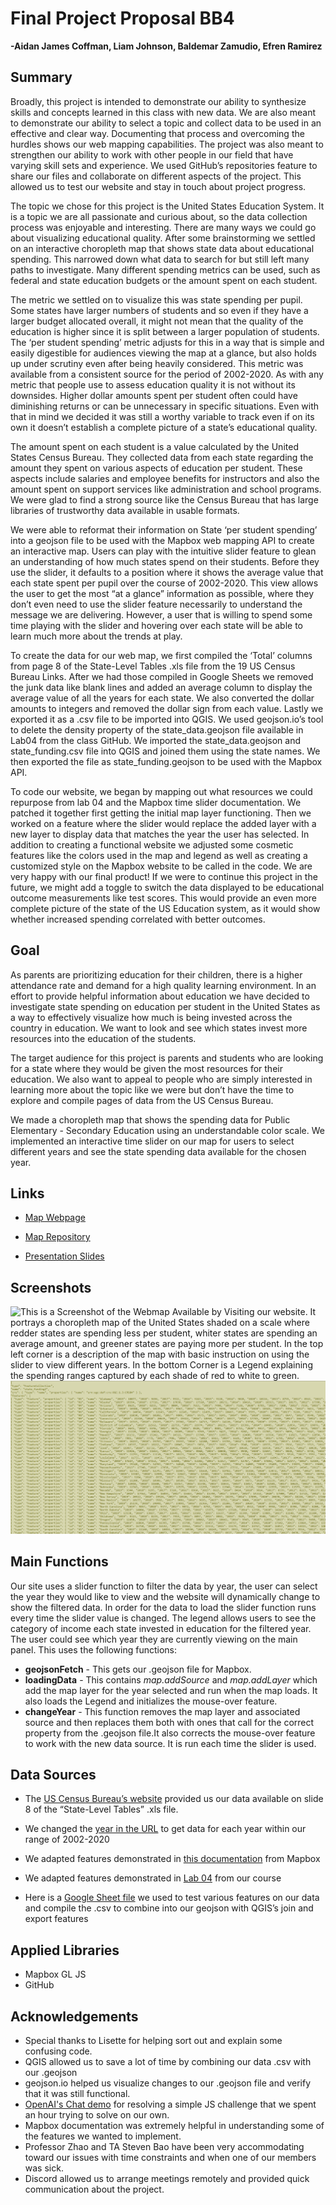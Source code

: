 # Final Project Proposal BB4

**-Aidan James Coffman, Liam Johnson, Baldemar Zamudio, Efren Ramirez**

## Summary
Broadly, this project is intended to demonstrate our ability to synthesize skills and concepts learned in this class with new data. We are also meant to demonstrate our ability to select a topic and collect data to be used in an effective and clear way. Documenting that process and overcoming the hurdles shows our web mapping capabilities. The project was also meant to strengthen our ability to work with other people in our field that have varying skill sets and experience. We used GitHub’s repositories feature to share our files and collaborate on different aspects of the project. This allowed us to test our website and stay in touch about project progress.

The topic we chose for this project is the United States Education System. It is a topic we are all passionate and curious about, so the data collection process was enjoyable and interesting. There are many ways we could go about visualizing educational quality. After some brainstorming we settled on an interactive choropleth map that shows state data about educational spending. This narrowed down what data to search for but still left many paths to investigate. Many different spending metrics can be used, such as federal and state education budgets or the amount spent on each student. 

The metric we settled on to visualize this was state spending per pupil. Some states have larger numbers of students and so even if they have a larger budget allocated overall, it might not mean that the quality of the education is higher since it is split between a larger population of students. The ‘per student spending’ metric adjusts for this in a way that is simple and easily digestible for audiences viewing the map at a glance, but also holds up under scrutiny even after being heavily considered. This metric was available from a consistent source for the period of 2002-2020. As with any metric that people use to assess education quality it is not without its downsides. Higher dollar amounts spent per student often could have diminishing returns or can be unnecessary in specific situations. Even with that in mind we decided it was still a worthy variable to track even if on its own it doesn’t establish a complete picture of a state’s educational quality. 

The amount spent on each student is a value calculated by the United States Census Bureau. They collected data from each state regarding the amount they spent on various aspects of education per student. These aspects include salaries and employee benefits for instructors and also the amount spent on support services like administration and school programs. We were glad to find a strong source like the Census Bureau that has large libraries of trustworthy data available in usable formats.

We were able to reformat their information on State ‘per student spending’ into a geojson file to be used with the Mapbox web mapping API to create an interactive map. Users can play with the intuitive slider feature to glean an understanding of how much states spend on their students. Before they use the slider, it defaults to a position where it shows the average value that each state spent per pupil over the course of 2002-2020. This view allows the user to get the most “at a glance” information as possible, where they don’t even need to use the slider feature necessarily to understand the message we are delivering. However, a user that is willing to spend some time playing with the slider and hovering over each state will be able to learn much more about the trends at play. 

To create the data for our web map, we first compiled the ‘Total’ columns from page 8 of the State-Level Tables .xls file from the 19 US Census Bureau Links. After we had those compiled in Google Sheets we removed the junk data like blank lines and added an average column to display the average value of all the years for each state. We also converted the dollar amounts to integers and removed the dollar sign from each value. Lastly we exported it as a .csv file to be imported into QGIS. We used geojson.io’s tool to delete the density property of the state_data.geojson file available in Lab04 from the class GitHub. We imported the state_data.geojson and state_funding.csv file into QGIS and joined them using the state names. We then exported the file as state_funding.geojson to be used with the Mapbox API.

To code our website, we began by mapping out what resources we could repurpose from lab 04 and the Mapbox time slider documentation. We patched it together first getting the initial map layer functioning. Then we worked on a feature where the slider would replace the added layer with a new layer to display data that matches the year the user has selected. In addition to creating a functional website we adjusted some cosmetic features like the colors used in the map and legend as well as creating a customized style on the Mapbox website to be called in the code. We are very happy with our final product! If we were to continue this project in the future, we might add a toggle to switch the data displayed to be educational outcome measurements like test scores. This would provide an even more complete picture of the state of the US Education system, as it would show whether increased spending correlated with better outcomes.

## Goal
As parents are prioritizing education for their children, there is a higher attendance rate and demand for a high quality learning environment. In an effort to provide helpful information about education we have decided to investigate state spending on education per student in the United States as a way to effectively visualize how much is being invested across the country in education. We want to look and see which states invest more resources into the education of the students.

The target audience for this project is parents and students who are looking for a state where they would be given the most resources for their education. We also want to appeal to people who are simply interested in learning more about the topic like we were but don’t have the time to explore and compile pages of data from the US Census Bureau.

We made a choropleth map that shows the spending data for Public Elementary - Secondary Education using an understandable color scale. We implemented an interactive time slider on our map for users to select different years and see the state spending data available for the chosen year.

## Links
- [Map Webpage](https://aidancoffman.github.io/BB4FP/state_spending_edu.html)

- [Map Repository](https://github.com/AidanCoffman/BB4FP)

- [Presentation Slides](https://docs.google.com/presentation/d/1vClRtOGKL34RvvzzJLwyO0dgbUK_hYirwzum2k8Dtic/edit?usp=sharing)

## Screenshots
![This is a Screenshot of the Webmap Available by Visiting our website. It portrays a choropleth map of the United States shaded on a scale where redder states are spending less per student, whiter states are spending an average amount, and greener states are paying more per student. In the top left corner is a description of the map with basic instruction on using the slider to view different years. In the bottom Corner is a Legend explaining the spending ranges captured by each shade of red to white to green.](img/Webpage.png)
![This is a screenshot showing the format of our .geojson file.](img/geojson.png)

## Main Functions
Our site uses a slider function to filter the data by year, the user can select the year they would like to view and the website will dynamically change to show the filtered data. In order for the data to load the slider function runs every time the slider value is changed. The legend allows users to see the category of income each state invested in education for the filtered year. The user could see which year they are currently viewing on the main panel. This uses the following functions:
- **geojsonFetch** - This gets our .geojson file for Mapbox.
- **loadingData** - This contains *map.addSource* and *map.addLayer* which add the map layer for the year selected and run when the map loads. It also loads the Legend and initializes the mouse-over feature.
- **changeYear** - This function removes the map layer and associated source and then replaces them both with ones that call for the correct property from the .geojson file.It also corrects the mouse-over feature to work with the new data source. It is run each time the slider is used.

## Data Sources
- The [US Census Bureau’s website](https://www.census.gov/data/tables/2002/econ/school-finances/secondary-education-finance.html) provided us our data available on slide 8 of the “State-Level Tables” .xls file.

- We changed the [year in the URL](https://www.census.gov/data/tables/2020/econ/school-finances/secondary-education-finance.html) to get data for each year within our range of 2002-2020

- We adapted features demonstrated in [this documentation](https://docs.mapbox.com/help/tutorials/show-changes-over-time/) from Mapbox

- We adapted features demonstrated in [Lab 04](https://github.com/jakobzhao/geog495/tree/main/labs/lab04) from our course

- Here is a [Google Sheet file](https://docs.google.com/spreadsheets/d/1lBYiYO1YMh1NZWl4PDbXTaK5JXZINErlXzaeg6Aabfs/edit?usp=sharing) we used to test various features on our data and compile the .csv to combine into our geojson with QGIS’s join and export features

## Applied Libraries
- Mapbox GL JS
- GitHub

## Acknowledgements
- Special thanks to Lisette for helping sort out and explain some confusing code.
- QGIS allowed us to save a lot of time by combining our data .csv with our .geojson
- geojson.io helped us visualize changes to our .geojson file and verify that it was still functional.
- [OpenAI's Chat demo](https://chat.openai.com/chat) for resolving a simple JS challenge that we spent an hour trying to solve on our own.
- Mapbox documentation was extremely helpful in understanding some of the features we wanted to implement.
- Professor Zhao and TA Steven Bao have been very accommodating toward our issues with time constraints and when one of our members was sick.
- Discord allowed us to arrange meetings remotely and provided quick communication about the project.